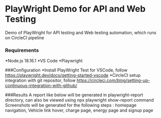 # PlayWright Demo for API and Web Testing

Demo of PlayWright for API testing and Web testing automation, which runs on CircleCI pipeline

### Requirements
*Node.js 18.16.1
*VS Code
*Playwright

###Configuration
*Install PlayWright Test for VSCode, follow https://playwright.dev/docs/getting-started-vscode
*CircleCI setup integration with git repositor, follow https://circleci.com/blog/setting-up-continuous-integration-with-github/

###Results
A report like below will be generated in playwright-report directory, can also be viewed using npx playwright show-report command
Screenshots will be generated for the following steps : homepage navigation, Vehicle link hover, charge page, energy page and signup page